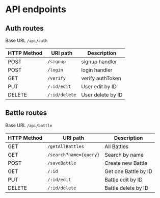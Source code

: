 # API endpoints

## Auth routes

Base URL `/api/auth`

| HTTP Method | URI path       | Description        |
| ----------- | -------------- | ------------------ |
| POST        | `/signup`      | signup handler     |
| POST        | `/login`       | login handler      |
| GET         | `/verify`      | verify authToken   |
| PUT         | `/:id/edit`    | User edit by ID    |
| DELETE      | `/:id/delete`  | User delete by ID  |

## Battle routes

Base URL `/api/battle`

| HTTP Method | URI path                   | Description        |
| ----------- | -------------------------- | ------------------ |
| GET         | `/getAllBattles`           | All Battles        |
| GET         | `/search?name={query}`     | Search by name     |
| POST        | `/saveBattle`              | Create new Battle    |
| GET         | `/:id`                     | Get one Battle by ID |
| PUT         | `/:id/edit`                | Battle edit by ID    |
| DELETE      | `/:id/delete`              | Battle delete by ID  |

